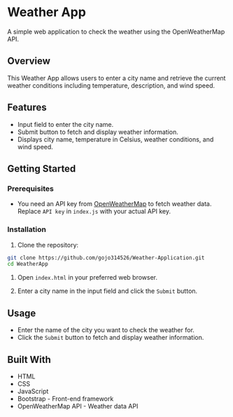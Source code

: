 # Weather App

A simple web application to check the weather using the OpenWeatherMap API.

## Overview

This Weather App allows users to enter a city name and retrieve the current weather conditions including temperature, description, and wind speed.

## Features

- Input field to enter the city name.
- Submit button to fetch and display weather information.
- Displays city name, temperature in Celsius, weather conditions, and wind speed.

## Getting Started

### Prerequisites

- You need an API key from [OpenWeatherMap](https://openweathermap.org/api) to fetch weather data. Replace `API key` in `index.js` with your actual API key.

### Installation

1. Clone the repository:

```bash
git clone https://github.com/gojo314526/Weather-Application.git
cd WeatherApp
```

1. Open `index.html` in your preferred web browser.

1. Enter a city name in the input field and click the `Submit` button.

## Usage
- Enter the name of the city you want to check the weather for.
- Click the `Submit` button to fetch and display weather information.

## Built With
- HTML
- CSS
- JavaScript
- Bootstrap - Front-end framework
- OpenWeatherMap API - Weather data API
